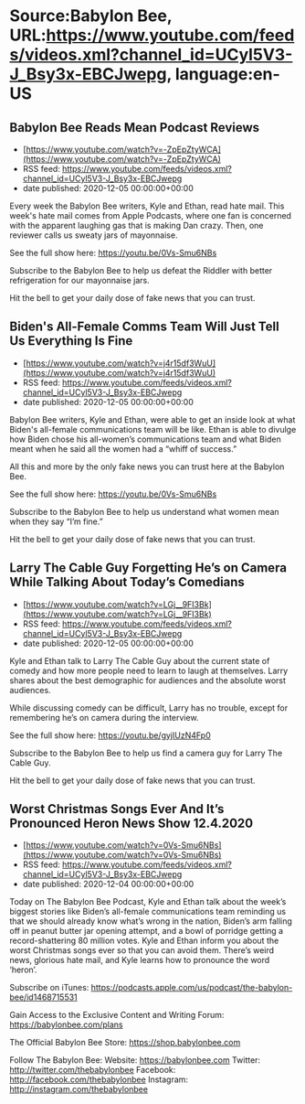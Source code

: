 # Source:Babylon Bee, URL:https://www.youtube.com/feeds/videos.xml?channel_id=UCyl5V3-J_Bsy3x-EBCJwepg, language:en-US

## Babylon Bee Reads Mean Podcast Reviews
 - [https://www.youtube.com/watch?v=-ZpEpZtyWCA](https://www.youtube.com/watch?v=-ZpEpZtyWCA)
 - RSS feed: https://www.youtube.com/feeds/videos.xml?channel_id=UCyl5V3-J_Bsy3x-EBCJwepg
 - date published: 2020-12-05 00:00:00+00:00

Every week the Babylon Bee writers, Kyle and Ethan, read hate mail. This week's hate mail comes from Apple Podcasts, where one fan is concerned with the apparent laughing gas that is making Dan crazy. Then, one reviewer calls us sweaty jars of mayonnaise.

See the full show here:
https://youtu.be/0Vs-Smu6NBs

Subscribe to the Babylon Bee to help us defeat the Riddler with better refrigeration for our mayonnaise jars. 

Hit the bell to get your daily dose of fake news that you can trust.

## Biden's All-Female Comms Team Will Just Tell Us Everything Is Fine
 - [https://www.youtube.com/watch?v=j4r15df3WuU](https://www.youtube.com/watch?v=j4r15df3WuU)
 - RSS feed: https://www.youtube.com/feeds/videos.xml?channel_id=UCyl5V3-J_Bsy3x-EBCJwepg
 - date published: 2020-12-05 00:00:00+00:00

Babylon Bee writers, Kyle and Ethan, were able to get an inside look at what Biden's all-female communications team will be like. Ethan is able to divulge how Biden chose his all-women’s communications team and what Biden meant when he said all the women had a “whiff of success.” 

All this and more by the only fake news you can trust here at the Babylon Bee. 

See the full show here:
https://youtu.be/0Vs-Smu6NBs

Subscribe to the Babylon Bee to help us understand what women mean when they say “I’m fine.”

Hit the bell to get your daily dose of fake news that you can trust.

## Larry The Cable Guy Forgetting He’s on Camera While Talking About Today’s Comedians
 - [https://www.youtube.com/watch?v=LGj__9FI3Bk](https://www.youtube.com/watch?v=LGj__9FI3Bk)
 - RSS feed: https://www.youtube.com/feeds/videos.xml?channel_id=UCyl5V3-J_Bsy3x-EBCJwepg
 - date published: 2020-12-05 00:00:00+00:00

Kyle and Ethan talk to Larry The Cable Guy about the current state of comedy and how more people need to learn to laugh at themselves. Larry shares about the best demographic for audiences and the absolute worst audiences. 

While discussing comedy can be difficult, Larry has no trouble, except for remembering he’s on camera during the interview. 

See the full show here:
https://youtu.be/gyjIUzN4Fp0

Subscribe to the Babylon Bee to help us find a camera guy for Larry The Cable Guy. 

Hit the bell to get your daily dose of fake news that you can trust.

## Worst Christmas Songs Ever And It’s Pronounced Heron News Show 12.4.2020
 - [https://www.youtube.com/watch?v=0Vs-Smu6NBs](https://www.youtube.com/watch?v=0Vs-Smu6NBs)
 - RSS feed: https://www.youtube.com/feeds/videos.xml?channel_id=UCyl5V3-J_Bsy3x-EBCJwepg
 - date published: 2020-12-04 00:00:00+00:00

Today on The Babylon Bee Podcast, Kyle and Ethan talk about the week’s biggest stories like Biden’s all-female communications team reminding us that we should already know what’s wrong in the nation, Biden’s arm falling off in peanut butter jar opening attempt, and a bowl of porridge getting a record-shattering 80 million votes. Kyle and Ethan inform you about the worst Christmas songs ever so that you can avoid them. There’s weird news, glorious hate mail, and Kyle learns how to pronounce the word ‘heron’.

Subscribe on iTunes: https://podcasts.apple.com/us/podcast/the-babylon-bee/id1468715531

Gain Access to the Exclusive Content and Writing Forum: https://babylonbee.com/plans

The Official Babylon Bee Store: https://shop.babylonbee.com

Follow The Babylon Bee:
Website: https://babylonbee.com
Twitter: http://twitter.com/thebabylonbee
Facebook: http://facebook.com/thebabylonbee
Instagram: http://instagram.com/thebabylonbee

